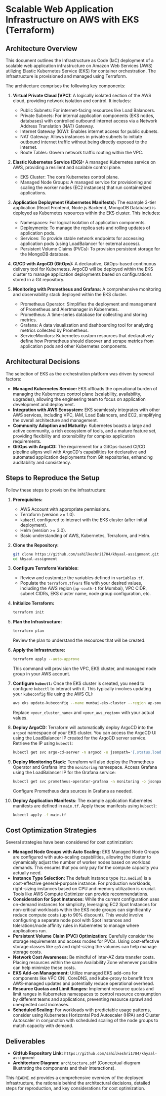 # Scalable Web Application Infrastructure on AWS with EKS (Terraform)

## Architecture Overview

This document outlines the Infrastructure as Code (IaC) deployment of a scalable web application infrastructure on Amazon Web Services (AWS) utilizing Elastic Kubernetes Service (EKS) for container orchestration. The infrastructure is provisioned and managed using Terraform.

The architecture comprises the following key components:

1.  **Virtual Private Cloud (VPC):** A logically isolated section of the AWS cloud, providing network isolation and control. It includes:
    * Public Subnets: For internet-facing resources like Load Balancers.
    * Private Subnets: For internal application components (EKS nodes, databases) with controlled outbound internet access via a Network Address Translation (NAT) Gateway.
    * Internet Gateway (IGW): Enables internet access for public subnets.
    * NAT Gateway: Allows instances in private subnets to initiate outbound internet traffic without being directly exposed to the internet.
    * Route Tables: Govern network traffic routing within the VPC.

2.  **Elastic Kubernetes Service (EKS):** A managed Kubernetes service on AWS, providing a resilient and scalable control plane.
    * EKS Cluster: The core Kubernetes control plane.
    * Managed Node Groups: A managed service for provisioning and scaling the worker nodes (EC2 instances) that run containerized applications.

3.  **Application Deployment (Kubernetes Manifests):** The example 3-tier application (React Frontend, Node.js Backend, MongoDB Database) is deployed as Kubernetes resources within the EKS cluster. This includes:
    * Namespaces: For logical isolation of application components.
    * Deployments: To manage the replica sets and rolling updates of application pods.
    * Services: To provide stable network endpoints for accessing application pods (using LoadBalancer for external access).
    * Persistent Volume Claims (PVCs): To provision persistent storage for the MongoDB database.

4.  **CI/CD with ArgoCD (GitOps):** A declarative, GitOps-based continuous delivery tool for Kubernetes. ArgoCD will be deployed within the EKS cluster to manage application deployments based on configurations stored in a Git repository.

5.  **Monitoring with Prometheus and Grafana:** A comprehensive monitoring and observability stack deployed within the EKS cluster.
    * Prometheus Operator: Simplifies the deployment and management of Prometheus and Alertmanager in Kubernetes.
    * Prometheus: A time-series database for collecting and storing metrics.
    * Grafana: A data visualization and dashboarding tool for analyzing metrics collected by Prometheus.
    * ServiceMonitors: Kubernetes custom resources that declaratively define how Prometheus should discover and scrape metrics from application pods and other Kubernetes components.

## Architectural Decisions

The selection of EKS as the orchestration platform was driven by several factors:

* **Managed Kubernetes Service:** EKS offloads the operational burden of managing the Kubernetes control plane (scalability, availability, upgrades), allowing the engineering team to focus on application development and deployment.
* **Integration with AWS Ecosystem:** EKS seamlessly integrates with other AWS services, including VPC, IAM, Load Balancers, and EC2, simplifying the overall architecture and management.
* **Community Adoption and Maturity:** Kubernetes boasts a large and active community, a rich ecosystem of tools, and a mature feature set, providing flexibility and extensibility for complex application requirements.
* **GitOps with ArgoCD:** The requirement for a GitOps-based CI/CD pipeline aligns well with ArgoCD's capabilities for declarative and automated application deployments from Git repositories, enhancing auditability and consistency.

## Steps to Reproduce the Setup

Follow these steps to provision the infrastructure:

1.  **Prerequisites:**
    * AWS Account with appropriate permissions.
    * Terraform (version >= 1.0).
    * `kubectl` configured to interact with the EKS cluster (after initial deployment).
    * Helm (version >= 3.0).
    * Basic understanding of AWS, Kubernetes, Terraform, and Helm.

2.  **Clone the Repository:**
    ```bash
    git clone https://github.com/sahilkeshri1704/khyaal-assignment.git
    cd khyaal-assignment
    ```

3.  **Configure Terraform Variables:**
    * Review and customize the variables defined in `variables.tf`.
    * Populate the `terraform.tfvars` file with your desired values, including the AWS region (`ap-south-1` for Mumbai), VPC CIDR, subnet CIDRs, EKS cluster name, node group configuration, etc.

4.  **Initialize Terraform:**
    ```bash
    terraform init
    ```

5.  **Plan the Infrastructure:**
    ```bash
    terraform plan
    ```
    Review the plan to understand the resources that will be created.

6.  **Apply the Infrastructure:**
    ```bash
    terraform apply --auto-approve
    ```
    This command will provision the VPC, EKS cluster, and managed node group in your AWS account.

7.  **Configure `kubectl`:**
    Once the EKS cluster is created, you need to configure `kubectl` to interact with it. This typically involves updating your `kubeconfig` file using the AWS CLI:
    ```bash
    aws eks update-kubeconfig --name mumbai-eks-cluster --region ap-south-1
    ```
    Replace `<your_cluster_name>` and `<your_aws_region>` with your actual values.

8.  **Deploy ArgoCD:**
    Terraform will automatically deploy ArgoCD into the `argocd` namespace of your EKS cluster. You can access the ArgoCD UI using the LoadBalancer IP created for the ArgoCD server service. Retrieve the IP using `kubectl`:
    ```bash
    kubectl get svc argo-cd-server -n argocd -o jsonpath='{.status.loadBalancer.ingress[0].hostname}'
    ```

9.  **Deploy Monitoring Stack:**
    Terraform will also deploy the Prometheus Operator and Grafana into the `monitoring` namespace. Access Grafana using the LoadBalancer IP for the Grafana service:
    ```bash
    kubectl get svc prometheus-operator-grafana -n monitoring -o jsonpath='{.status.loadBalancer.ingress[0].hostname}'
    ```
    Configure Prometheus data sources in Grafana as needed.

10. **Deploy Application Manifests:**
    The example application Kubernetes manifests are defined in `main.tf`. Apply these manifests using `kubectl`:
    ```bash
    kubectl apply -f main.tf
    ```

## Cost Optimization Strategies

Several strategies have been considered for cost optimization:

* **Managed Node Groups with Auto Scaling:** EKS Managed Node Groups are configured with auto-scaling capabilities, allowing the cluster to dynamically adjust the number of worker nodes based on workload demands. This ensures that you only pay for the compute capacity you actually need.
* **Instance Type Selection:** The default instance type (`t3.medium`) is a cost-effective general-purpose instance. For production workloads, right-sizing instances based on CPU and memory utilization is crucial. Tools like AWS Compute Optimizer can provide recommendations.
* **Consideration for Spot Instances:** While the current configuration uses on-demand instances for simplicity, leveraging EC2 Spot Instances for non-critical workloads within the EKS node groups can significantly reduce compute costs (up to 90% discount). This would involve configuring a separate node pool with Spot Instances and tolerations/node affinity rules in Kubernetes to manage where applications run.
* **Persistent Volume Claim (PVC) Optimization:** Carefully consider the storage requirements and access modes for PVCs. Using cost-effective storage classes like `gp3` and right-sizing the volumes can help manage storage costs.
* **Network Cost Awareness:** Be mindful of inter-AZ data transfer costs. Placing resources within the same Availability Zone whenever possible can help minimize these costs.
* **EKS Add-on Management:** Utilize managed EKS add-ons for components like VPC CNI, CoreDNS, and kube-proxy to benefit from AWS-managed updates and potentially reduce operational overhead.
* **Resource Quotas and Limit Ranges:** Implement resource quotas and limit ranges in Kubernetes namespaces to control resource consumption by different teams and applications, preventing resource sprawl and unexpected cost increases.
* **Scheduled Scaling:** For workloads with predictable usage patterns, consider using Kubernetes Horizontal Pod Autoscaler (HPA) and Cluster Autoscaler in conjunction with scheduled scaling of the node groups to match capacity with demand.

## Deliverables

* **GitHub Repository Link:** `https://github.com/sahilkeshri1704/khyaal-assignment`
* **Architecture Diagram:** `architecture.pdf` (Conceptual diagram illustrating the components and their interactions).

This `README.md` provides a comprehensive overview of the deployed infrastructure, the rationale behind the architectural decisions, detailed steps for reproduction, and key considerations for cost optimization.
